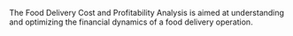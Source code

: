 The Food Delivery Cost and Profitability Analysis is aimed at understanding and optimizing the financial dynamics of a food delivery operation.
